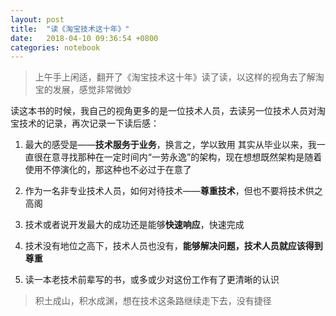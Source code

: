 ```yaml
---
layout: post
title:  "读《淘宝技术这十年》"
date:   2018-04-10 09:36:54 +0800
categories: notebook
---
```

> 上午手上闲适，翻开了《淘宝技术这十年》读了读，以这样的视角去了解淘宝的发展，感觉非常微妙

读这本书的时候，我自己的视角更多的是一位技术人员，去读另一位技术人员对淘宝技术的记录，再次记录一下读后感：

1. 最大的感受是——**技术服务于业务**，换言之，学以致用
其实从毕业以来，我一直很在意寻找那种在一定时间内“一劳永逸”的架构，现在想想既然架构是随着使用不停演化的，那这种也不必过于在意了

2. 作为一名非专业技术人员，如何对待技术——**尊重技术**，但也不要将技术供之高阁

3. 技术或者说开发最大的成功还是能够**快速响应**，快速完成

4. 技术没有地位之高下，技术人员也没有，**能够解决问题，技术人员就应该得到尊重**

5. 读一本老技术前辈写的书，或多或少对这份工作有了更清晰的认识

> 积土成山，积水成渊，想在技术这条路继续走下去，没有捷径
